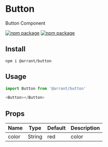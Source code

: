 # Button

Button Component

[![npm package](https://img.shields.io/npm/v/@arrant/button/latest.svg)](https://www.npmjs.com/package/@arrant/button)
[![npm package](https://img.shields.io/npm/dm/@arrant/button/latest.svg)](https://www.npmjs.com/package/@arrant/button)

## Install

`npm i @arrant/button`

## Usage

```js
import Button from '@arrant/button'

<Button></Button>
```

## Props

| Name | Type | Default | Description |
| --- | --- | --- | --- |
| color | String | red | color |
